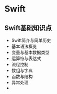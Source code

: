 # Swift
## Swift基础知识点
- Swift简介与简单历史
- 基本语法概览
- 变量与基本数据类型
- 运算符与表达式
- 流程控制
- 数组与字典
- 函数与结构
- 异常处理
- 
